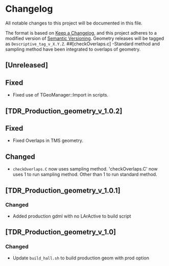 # Changelog

All notable changes to this project will be documented in this file.

The format is based on [Keep a Changelog](https://keepachangelog.com/en/1.0.0/),
and this project adheres to a modified version of [Semantic Versioning](https://semver.org/spec/v2.0.0.html).
Geometry releases will be tagged as `Descriptive_tag_v_X.Y.Z`.
##[checkOverlaps.c]
-Standard method and sampling method have been integrated to overlaps of geometry.
## [Unreleased]

## Fixed

- Fixed use of TGeoManager::Import in scripts.

## [TDR_Production_geometry_v_1.0.2]

## Fixed

- Fixed Overlaps in TMS geometry.

## Changed
- `checkOverlaps.C` now uses sampling method.
'checkOverlaps.C' now uses 1 to run sampling method. Other than 1 to run standard method. 

## [TDR_Production_geometry_v_1.0.1]

### Changed

- Added production gdml with no LArActive to build script

## [TDR_Production_geometry_v_1.0]

### Changed

- Update `build_hall.sh` to build production geom with prod option
